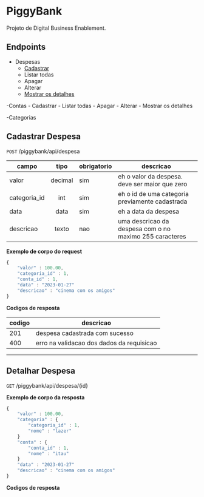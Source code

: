 # PiggyBank
Projeto de Digital Business Enablement.

## Endpoints
- Despesas
    - [Cadastrar](#cadastrar-despesa)
    - Listar todas
    - Apagar
    - Alterar
    - [Mostrar os detalhes](#detalhar-despesa)

-Contas
    - Cadastrar
    - Listar todas
    - Apagar
    - Alterar
    - Mostrar os detalhes

-Categorias

## Cadastrar Despesa 
`POST` /piggybank/api/despesa

| campo | tipo | obrigatorio | descricao 
|-----|:----:|-----------|---------
| valor | decimal | sim | eh o valor da despesa. deve ser maior que zero 
| categoria_id | int | sim | eh o id de uma categoria previamente cadastrada 
| data | data | sim | eh a data da despesa
| descricao | texto | nao | uma descricao da despesa com o no maximo 255 caracteres

**Exemplo de corpo do request**

```js
{
    "valor" : 100.00,
    "categoria_id" : 1,
    "conta_id" : 1,
    "data" : "2023-01-27"
    "descricao" : "cinema com os amigos" 
}
```

**Codigos de resposta**

| codigo | descricao
|-|-
| 201 | despesa cadastrada com sucesso
| 400 | erro na validacao dos dados da requisicao

---

## Detalhar Despesa
`GET` /piggybank/api/despesa/{id}

**Exemplo de corpo da resposta**

```js
{
    "valor" : 100.00,
    "categoria" : {
        "categoria_id" : 1,
        "nome" : "lazer"
    }
    "conta" : {
        "conta_id" : 1,
        "nome" : "itau"
    }
    "data" : "2023-01-27"
    "descricao" : "cinema com os amigos" 
}
```

**Codigos de resposta**
